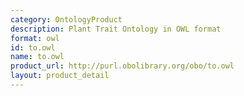 ```yaml
---
category: OntologyProduct
description: Plant Trait Ontology in OWL format
format: owl
id: to.owl
name: to.owl
product_url: http://purl.obolibrary.org/obo/to.owl
layout: product_detail
---
```

